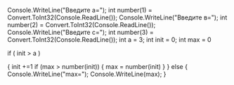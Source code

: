 Console.WriteLine("Введите а="); int number(1) = Convert.ToInt32(Console.ReadLine()); 
Console.WriteLine("Введите в="); int number(2) = Convert.ToInt32(Console.ReadLine());
Console.WriteLine("Введите c="); int number(3) = Convert.ToInt32(Console.ReadLine());
int a = 3;
int init = 0;
int max = 0

if ( init > a ) 

{
    init +=1
    if (max > number(init))
    {
        max = number(init)
    }
}
else
{
    Console.WriteLine("max="); Console.WriteLine(max);
}
